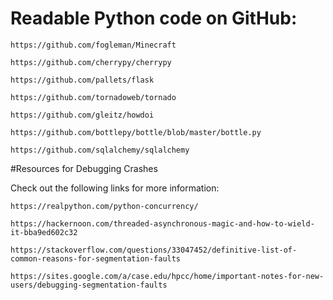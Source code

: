 # Readable Python code on GitHub:

    https://github.com/fogleman/Minecraft

    https://github.com/cherrypy/cherrypy

    https://github.com/pallets/flask

    https://github.com/tornadoweb/tornado

    https://github.com/gleitz/howdoi

    https://github.com/bottlepy/bottle/blob/master/bottle.py

    https://github.com/sqlalchemy/sqlalchemy
    
#Resources for Debugging Crashes

Check out the following links for more information:

    https://realpython.com/python-concurrency/

    https://hackernoon.com/threaded-asynchronous-magic-and-how-to-wield-it-bba9ed602c32

    https://stackoverflow.com/questions/33047452/definitive-list-of-common-reasons-for-segmentation-faults

    https://sites.google.com/a/case.edu/hpcc/home/important-notes-for-new-users/debugging-segmentation-faults